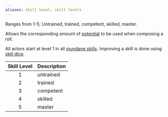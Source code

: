 ```yaml
---
aliases: skill level, skill levels
---
```

   
Ranges from 1-5; Untrained, trained, competent, skilled, master.   
   
Allows the corresponding amount of [potential](../Rolling%20Dice/Potential.md) to be used when composing a roll.   
   
All actors start at level 1 in all [mundane skills](../Skills/Skills.md). Improving a skill is done using [skill dice](../Character%20Options/Skill%20Dice.md).   
   
| Skill Level | Description |   
|:-----------:|:----------- |   
|      1      | untrained   |   
|      2      | trained     |   
|      3      | competent   |   
|      4      | skilled     |   
| 5            |   master          |